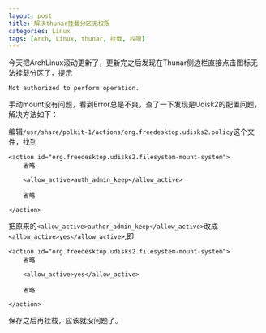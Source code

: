 ```yaml
---
layout: post
title: 解决thunar挂载分区无权限
categories: Linux
tags: [Arch, Linux, thunar, 挂载, 权限]
---
```


今天把ArchLinux滚动更新了，更新完之后发现在Thunar侧边栏直接点击图标无法挂载分区了，提示

    Not authorized to perform operation.

手动mount没有问题，看到Error总是不爽，查了一下发现是Udisk2的配置问题，解决方法如下：


编辑`/usr/share/polkit-1/actions/org.freedesktop.udisks2.policy`这个文件，找到



    <action id="org.freedesktop.udisks2.filesystem-mount-system">
        省略
    
        <allow_active>auth_admin_keep</allow_active>
        
        省略
    
    </action>
    
把原来的`<allow_active>author_admin_keep</allow_active>`改成`<allow_active>yes</allow_active>`,即

    <action id="org.freedesktop.udisks2.filesystem-mount-system">
        省略
    
        <allow_active>yes</allow_active>
        
        省略
    
    </action>



保存之后再挂载，应该就没问题了。
